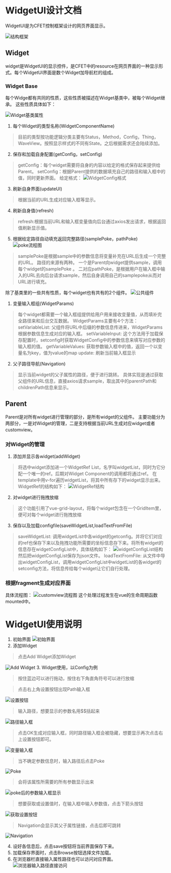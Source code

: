 # WidgetUI设计文档
WidgetUI是为CFET控制框架设计的网页界面显示。

![结构框架](2019-09-30-14-46-14.png)
## Widget
widget是WidgetUI的显示控件，是CFET中的resource在网页界面的一种显示形式。每个WidgetUI界面是数个Widget加导航栏的组成。
### Widget Base
每个Widge都有共同的性质，这些性质被描述在Widget基类中，被每个Widget继承。
这些性质具体如下：

![Widget基类属性](2019-09-27-16-32-02.png)
1. 每个Widget的类型名称(WidgetComponentName)
> 目前的类型按功能逻辑分类主要有Status，Method，Config，Thing，WaveView。按照显示样式的不同有State。之后根据需求还会陆续添加。
2. 保存和加载自身配置(getConfig，setConfig)
> getConfig：每个widget需要将自身的内容以给定的格式保存起来提供给Parent。
setConfig：根据Parent提供的数据填充自己的路径和输入框中的值，同时更新界面。
给定格式：
![WidgetConfig格式](2019-09-27-17-41-30.png)
3. 刷新自身界面(updateUI)
> 根据当前的URL生成对应输入框等显示。
4. 刷新自身值(refresh)
> refresh:根据当前URL和输入框变量值向后台通过axios发出请求，根据返回值刷新显示值。
5. 根据给定路径自动填充返回完整路径(samplePoke，pathPoke)
![poke流程图](2019-09-30-15-01-53.png)
> samplePoke是根据sample中的参数信息将变量补充在URL后生成一个完整的URL。
路径的来源有两种。
  一个是Parent向widget提供sample，调用每个widget的samplePoke  。
  二对应pathPoke，是根据用户在输入框中输入的URL去向后台请求sample，然后自身调用自己的samplepoke从而对URL进行填充。

除了基类里的一些共有性质，每个widget也有共有的2个组件。
![公共组件](2019-09-29-15-22-37.png)
1. 变量输入框组(WidgetParams)
> 每个widget都需要一个输入框组提供给用户用来接收变量值，从而填补完全路径来和后台交互数据。
WidgetParams主要有4个方法：
setVariableList: 父组件将URL中后缀的参数信息传进来，WidgetParams根据参数信息生成对应的输入框。
setVariableInput: 这个方法用于加载保存配置时，setconfig时获取WidgetConfig中的参数信息来填写对应参数的输入框的值。
getVariableValues: 获取参数输入框中的值，返回一个以变量名为key，值为value的map
update: 刷新当前输入框显示

2. 父子路径导航(Navigation)
> 显示当前widget的父子属性的路径，便于进行跳转。
具体实现是通过获取父组件的URL信息，直接axios请求sample，取出其中的parentPath和childrenPath信息来显示。



## Parent
Parent是对所有widget进行管理的部分，是所有widget的父组件。
主要功能分为两部分，一是对Widget的管理，二是支持根据当前URL生成对应widget或者customview。

### 对Widget的管理
1. 添加并显示各widget(addWidget)
> 将选中widget添加进一个WidgetRef List，名字叫widgetList，同时为它分配一个唯一的ref。后期对Widget Component的调用都将通过ref。
在template中用v-for遍历widgetList，将其中所有存下的widget显示出来。
WidgetRef的结构如下：
![WidgetRef结构](2019-09-27-17-46-59.png)

2. 对widget进行拖拽放缩
> 这个功能引用了vue-grid-layout，将每个widget包含在一个GridItem里，便可对每个widget进行拖拽放缩

3. 保存以及加载configfile(saveWidgetList,loadTextFromFile)
> saveWidgetList: 调用widgetList中各widget的getconfig。并将它们对应的ref也保存下来以及拖拽功能所需要的坐标信息存下来。将所有widget的信息存在widgetConfigList中，具体结构如下：
![widgetConfigList结构](2019-09-30-14-05-00.png)
然后把widgetConfigList保存为json文件。
loadTextFromFile: 从文件中导出widgetConfigList，调用widgetConfigList中widgetList的各widget的setconfig方法，将信息传给每个widget让它们自行处理。



### 根据fragment生成对应界面
具体流程图：
![customview流程图](2019-09-30-15-05-53.png)
这个处理过程发生在vue的生命周期函数mounted中。

# WidgetUI使用说明
1. 初始界面
![初始界面](2019-09-27-17-00-52.png)
2. 添加Widget
> 点击Add Widget添加Widget

![Add Widget](2019-09-27-17-01-28.png)
3. Widget使用，以Config为例
> 按住蓝边可以进行拖动，按住右下角直角符号可以进行放缩

> 点击右上角设置按钮出现Path输入框

![设置按钮](2019-09-27-17-13-08.png)
> 输入路径，想要显示的参数名用$$括起来

![路径输入框](2019-09-27-17-15-18.png)
> 点击OK生成对应输入框，同时路径输入框会被隐藏，想要显示再次点击右上设置按钮即可。

![变量输入框](2019-09-27-17-16-42.png)
> 当不确定参数信息时，输入路径后点击Poke

![Poke](2019-09-27-17-19-12.png)

> 会将该属性所需要的所有参数显示出来

![poke后的参数输入框显示](2019-09-27-17-19-59.png)

> 想要获取或设置值时，在输入框中输入参数值，点击下箭头按钮

![获取设置按钮](2019-09-27-17-24-34.png)

> Navigation会显示其父子属性链接，点击后即可跳转

![Navigation](2019-09-27-17-25-41.png)

4. 设好各信息后，点击save按钮将当前界面保存下来。
5. 加载保存界面时，点击Browse按钮选择文件加载。
6. 在浏览器栏直接输入属性路径也可以访问对应界面。
![浏览器输入路径直接访问](2019-09-27-17-28-03.png)